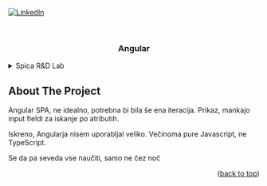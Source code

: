 ﻿<div id="top"></div>

<!-- PROJECT SHIELDS -->
[![LinkedIn][linkedin-shield]][linkedin-url]

<!-- PROJECT LOGO -->
<br />
<div align="center">
  <h3 align="center">Angular</h3>
</div>



<!-- TABLE OF CONTENTS -->
<details>
  <summary>Spica R&D Lab</summary>
  <ol>
    <li>
      <a href="#about-the-project">About The Project</a>
      </li>
  </ol>
</details>



<!-- ABOUT THE PROJECT -->
## About The Project
Angular SPA, ne idealno, potrebna bi bila še ena iteracija.
Prikaz, mankajo input fieldi za iskanje po atributih.

Iskreno, Angularja nisem uporabljal veliko.
Večinoma pure Javascript, ne TypeScript.

Se da pa seveda vse naučiti, samo ne čez noč



<p align="right">(<a href="#top">back to top</a>)</p>

<!-- MARKDOWN LINKS & IMAGES -->
[linkedin-shield]: https://img.shields.io/badge/-LinkedIn-black.svg?style=for-the-badge&logo=linkedin&colorB=555
[linkedin-url]: https://www.linkedin.com/in/jernej-korosec-0252b415/
[product-screenshot]: images/screenshot.png